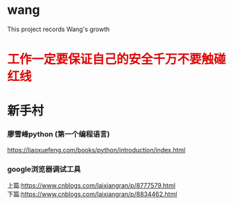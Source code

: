 # wang
This project records Wang's growth
# <font color="#dd0000">工作一定要保证自己的安全千万不要触碰红线</font>
# 新手村
### 廖雪峰python (第一个编程语言)
https://liaoxuefeng.com/books/python/introduction/index.html
### google浏览器调试工具
上篇:https://www.cnblogs.com/laixiangran/p/8777579.html</br>
下篇:https://www.cnblogs.com/laixiangran/p/8834462.html